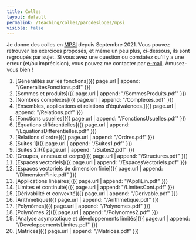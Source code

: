 ```yaml
---
title: Colles
layout: default
permalink: /teaching/colles/parcdesloges/mpsi
visible: false
---
```


Je donne des colles en
[MPSI](https://fr.wikipedia.org/wiki/Classe_pr%C3%A9paratoire_math%C3%A9matiques,_physique_et_sciences_de_l%27ing%C3%A9nieur)
depuis Septembre 2021.
Vous pouvez retrouver les exercices proposés, et même un peu plus,
ci-dessous, ils sont regroupés par sujet. Si vous avez une question ou
constatez qu'il y a une erreur (et/ou imprécision), vous pouvez me contacter par
[e-mail](mailto:{{site.email}}). Amusez-vous bien !

1. [Généralités sur les fonctions]({{ page.url | append:
   "/GeneralitesFonctions.pdf" }})
2. [Sommes et produits]({{ page.url | append:
   "/SommesProduits.pdf" }})
3. [Nombres complexes]({{ page.url | append:
   "/Complexes.pdf" }})
4. [Ensembles, applications et relations d’équivalences.]({{ page.url | append:
   "/Relations.pdf" }})
5. [Fonctions usuelles]({{ page.url | append:
   "/FonctionsUsuelles.pdf" }})
6. [Équations différentielles]({{ page.url | append:
   "/EquationsDifferentielles.pdf" }})
7. [Relations d'ordre]({{ page.url | append:
   "/Ordres.pdf" }})
8. [Suites 1]({{ page.url | append:
   "/Suites1.pdf" }})
9. [Suites 2]({{ page.url | append:
   "/Suites2.pdf" }})
10. [Groupes, anneaux et corps]({{ page.url | append:
   "/Structures.pdf" }})
11. [Espaces vectoriels]({{ page.url | append:
   "/EspacesVectoriels.pdf" }})
12. [Espaces vectoriels de dimension finie]({{ page.url | append:
   "/DimensionFinie.pdf" }})
13. [Applications linéaires]({{ page.url | append:
   "/AppliLin.pdf" }})
14. [Limites et continuité]({{ page.url | append:
   "/LimitesCont.pdf" }})
15. [Dérivabilité et convexité]({{ page.url | append:
   "/Derivable.pdf" }})
16. [Arithmétique]({{ page.url | append:
   "/Arithmetique.pdf" }})
17. [Polynômes]({{ page.url | append:
   "/Polynomes.pdf" }})
18. [Polynômes 2]({{ page.url | append:
   "/Polynomes2.pdf" }})
19. [Analyse asymptotique et développements limités]({{ page.url | append:
   "/DeveloppementsLimites.pdf" }})
20. [Matrices]({{ page.url | append:
   "/Matrices.pdf" }})
<!-- 21. [Représentation matricielle]({{ page.url | append:
   "/RepresentationMatricielle.pdf" }})!-->
